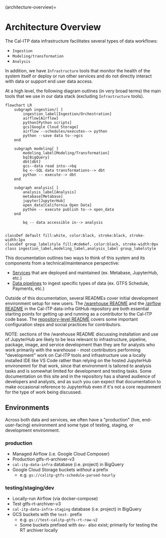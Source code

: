 (architecture-overview)=

# Architecture Overview

The Cal-ITP data infrastructure facilitates several types of data workflows:

- `Ingestion`
- `Modeling/transformation`
- `Analysis`

In addition, we have `Infrastructure` tools that monitor the health of the system itself or deploy or run other services and do not directly interact with data or support end user data access.

At a high level, the following diagram outlines (in very broad terms) the main tools that we use in our data stack (excluding `Infrastructure` tools).

```{mermaid}
flowchart LR
    subgraph ingestion/[ ]
        ingestion_label[Ingestion/Orchestration]
        airflow[Airflow]
        python[Python scripts]
        gcs[Google Cloud Storage]
        airflow --schedules/executes--> python
        python --save data to-->gcs
    end

    subgraph modeling[ ]
        modeling_label[Modeling/Transformation]
        bq[BigQuery]
        dbt[dbt]
        gcs--data read into-->bq
        bq <--SQL data transformations--> dbt
        python -- execute--> dbt
    end

    subgraph analysis[ ]
        analysis_label[Analysis]
        metabase[Metabase]
        jupyter[JupyterHub]
        open_data[California Open Data]
        python -- execute publish to--> open_data
    end

        bq -- data accessible in--> analysis


classDef default fill:white, color:black, stroke:black, stroke-width:1px
classDef group_labelstyle fill:#cde6ef, color:black, stroke-width:0px
class ingestion_label,modeling_label,analysis_label group_labelstyle
```

This documentation outlines two ways to think of this system and its components from a technical/maintenance perspective:

- [Services](services) that are deployed and maintained (ex. Metabase, JupyterHub, etc.)
- [Data pipelines](data) to ingest specific types of data (ex. GTFS Schedule, Payments, etc.)

Outside of this documentation, several READMEs cover initial development environment setup for new users. The [/warehouse README](https://github.com/cal-itp/data-infra/blob/main/warehouse) and the [/airflow README](https://github.com/cal-itp/data-infra/blob/main/airflow) in the Cal-ITP data-infra GitHub repository are both essential starting points for getting up and running as a contributor to the Cal-ITP code base. The [repository-level README](https://github.com/cal-itp/data-infra) covers some important configuration steps and social practices for contributors.

NOTE: sections of the /warehouse README discussing installation and use of JupyterHub are likely to be less relevant to infrastructure, pipeline, package, image, and service development than they are for analysts who work primarily with the warehouse - most contributors performing "development" work on Cal-ITP tools and infrastructure use a locally installed IDE like VS Code rather than relying on the hosted JupyterHub environemnt for that work, since that environment is tailored to analysis tasks and is somewhat limited for development and testing tasks. Some documentation on this site and in the repository has a shared audience of developers and analysts, and as such you can expect that documentation to make occasional reference to JupyterHub even if it's not a core requirement for the type of work being discussed.

## Environments

Across both data and services, we often have a "production" (live, end-user-facing) environment and some type of testing, staging, or development environment.

### production

- Managed Airflow (i.e. Google Cloud Composer)
- Production gtfs-rt-archiver-v3
- `cal-itp-data-infra` database (i.e. project) in BigQuery
- Google Cloud Storage buckets _without_ a prefix
  - e.g. `gs://calitp-gtfs-schedule-parsed-hourly`

### testing/staging/dev

- Locally-run Airflow (via docker-compose)
- Test gtfs-rt-archiver-v3
- `cal-itp-data-infra-staging` database (i.e. project) in BigQuery
- GCS buckets with the `test-` prefix
  - e.g. `gs://test-calitp-gtfs-rt-raw-v2`
  - Some buckets prefixed with `dev-` also exist; primarily for testing the RT archiver locally
